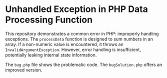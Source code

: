 # Unhandled Exception in PHP Data Processing Function

This repository demonstrates a common error in PHP: improperly handling exceptions. The `processData` function is designed to sum numbers in an array.  If a non-numeric value is encountered, it throws an `InvalidArgumentException`. However, error handling is insufficient, potentially leaking internal state information.

The `bug.php` file shows the problematic code.  The `bugSolution.php` offers an improved version.